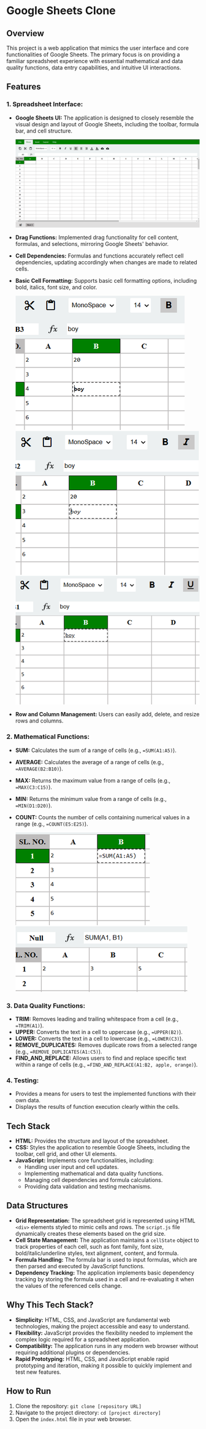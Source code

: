 # Google Sheets Clone

## Overview

This project is a web application that mimics the user interface and core functionalities of Google Sheets. The primary focus is on providing a familiar spreadsheet experience with essential mathematical and data quality functions, data entry capabilities, and intuitive UI interactions.

## Features

### 1. Spreadsheet Interface:

*   **Google Sheets UI:** The application is designed to closely resemble the visual design and layout of Google Sheets, including the toolbar, formula bar, and cell structure.

    ![Spreadsheet Interface](images/interface.png)

*   **Drag Functions:** Implemented drag functionality for cell content, formulas, and selections, mirroring Google Sheets' behavior.

*   **Cell Dependencies:** Formulas and functions accurately reflect cell dependencies, updating accordingly when changes are made to related cells.

*   **Basic Cell Formatting:** Supports basic cell formatting options, including bold, italics, font size, and color.

    ![Cell Formatting : Bold](images/bold.png)
    ![Cell Formatting : Italic](images/italic.png)
    ![Cell Formatting : Underline](images/underline.png)

*   **Row and Column Management:** Users can easily add, delete, and resize rows and columns.

### 2. Mathematical Functions:

*   **SUM:** Calculates the sum of a range of cells (e.g., `=SUM(A1:A5)`).
*   **AVERAGE:** Calculates the average of a range of cells (e.g., `=AVERAGE(B2:B10)`).
*   **MAX:** Returns the maximum value from a range of cells (e.g., `=MAX(C3:C15)`).
*   **MIN:** Returns the minimum value from a range of cells (e.g., `=MIN(D1:D20)`).
*   **COUNT:** Counts the number of cells containing numerical values in a range (e.g., `=COUNT(E5:E25)`).

    ![SUM Function Implementation](images/imple1.png)
    ![SUM Function Example](images/SUM.png)

### 3. Data Quality Functions:

*   **TRIM:** Removes leading and trailing whitespace from a cell (e.g., `=TRIM(A1)`).
*   **UPPER:** Converts the text in a cell to uppercase (e.g., `=UPPER(B2)`).
*   **LOWER:** Converts the text in a cell to lowercase (e.g., `=LOWER(C3)`).
*   **REMOVE_DUPLICATES:** Removes duplicate rows from a selected range (e.g., `=REMOVE_DUPLICATES(A1:C5)`).
*   **FIND_AND_REPLACE:** Allows users to find and replace specific text within a range of cells (e.g., `=FIND_AND_REPLACE(A1:B2, apple, orange)`).

### 4. Testing:

*   Provides a means for users to test the implemented functions with their own data.
*   Displays the results of function execution clearly within the cells.

## Tech Stack

*   **HTML:** Provides the structure and layout of the spreadsheet.
*   **CSS:** Styles the application to resemble Google Sheets, including the toolbar, cell grid, and other UI elements.
*   **JavaScript:** Implements core functionalities, including:
    *   Handling user input and cell updates.
    *   Implementing mathematical and data quality functions.
    *   Managing cell dependencies and formula calculations.
    *   Providing data validation and testing mechanisms.

## Data Structures

*   **Grid Representation:** The spreadsheet grid is represented using HTML `<div>` elements styled to mimic cells and rows. The `script.js` file dynamically creates these elements based on the grid size.
*   **Cell State Management:** The application maintains a `cellState` object to track properties of each cell, such as font family, font size, bold/italic/underline styles, text alignment, content, and formula.
*   **Formula Handling:** The formula bar is used to input formulas, which are then parsed and executed by JavaScript functions.
*   **Dependency Tracking:** The application implements basic dependency tracking by storing the formula used in a cell and re-evaluating it when the values of the referenced cells change.

## Why This Tech Stack?

*   **Simplicity:** HTML, CSS, and JavaScript are fundamental web technologies, making the project accessible and easy to understand.
*   **Flexibility:** JavaScript provides the flexibility needed to implement the complex logic required for a spreadsheet application.
*   **Compatibility:** The application runs in any modern web browser without requiring additional plugins or dependencies.
*   **Rapid Prototyping:** HTML, CSS, and JavaScript enable rapid prototyping and iteration, making it possible to quickly implement and test new features.

## How to Run

1.  Clone the repository: `git clone [repository URL]`
2.  Navigate to the project directory: `cd [project directory]`
3.  Open the `index.html` file in your web browser.
